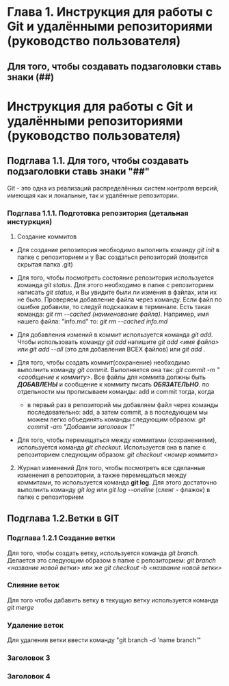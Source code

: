 # Глава 1. Инструкция для работы с Git и удалёнными репозиториями (руководство пользователя)
## Для того, чтобы создавать подзаголовки ставь знаки (##)
# Инструкция для работы с Git и удалёнными репозиториями (руководство пользователя)
## Подглава 1.1. Для того, чтобы создавать подзаголовки ставь знаки "##"
Git - это одна из реализаций распределённых систем контроля версий, имеющая как и локальные, так и удалённые репозитории. 
### Подглава 1.1.1. Подготовка репозитория (детальная инстуркция)
   1. Создание коммитов
    
*  Для создание репозитория необходимо выполнить команду *git init*  в папке с репозиторием и у Вас создаться репозиторий (появится скрытая папка .git)

*  Для того, чтобы посмотреть состояние репозитория используется команда *git status*. Для этого необходимо в папке с репозиторием написать *git status*, и Вы увидите были ли измения в файлах, или их не было. Проверяем добавление файла через команду. Если файл по ошибке добавили, то следуй подсказкам в терминале. Есть такая команда: *git rm --cached (наименование файла)*. Например, имя нашего файла: "info.md" то: *git rm --cached info.md*

* Для добавления измений в коммит используется команда *git add*. Чтобы использовать команду *git add* напишите *git add <имя файла>* или *git add --all* (это для добавления ВСЕХ файлов) или *git add .*

* Для того, чтобы создать коммит(сохранение) необходимо выполнить команду *git commit*. Выполняется она так: *git commit -m "<сообщение к коммиту>*. Все файлы для коммита должны быть ***ДОБАВЛЕНЫ*** и сообщение к коммиту писать ***ОБЯЗАТЕЛЬНО***.
 по отдельности мы прописываем команды: add и commit тогда, когда
    * в первый раз в репозиторий мы добавляем файл через команды последовательно: add, а затем commit, а в последующем мы можем легко объединять команды следующим образом: *git commit -am "Добавили заголовок 1"*
* Для того, чтобы перемещаться между коммитами (сохранениями), используется команда *git checkout*. Используется она в папке с репозиторием следующим образом: *git checkout <номер коммита>*

2. Журнал изменений
Для того, чтобы посмотреть все сделанные изменения в репозитории, а также перемещаться между коммитами, то используется команда **git log**. Для этого достаточно выполнить команду *git log* или *git log --oneline* (сленг - флажок) в папке с репозиторием

## Подглава 1.2.Ветки в GIT
### Подглава 1.2.1 Создание ветки
Для того, чтобы создать ветку, используется команда *git branch*. Делается это следующим образом в папке с репозиторием: *git branch <название новой ветки>* или же *git checkout -b <название новой ветки>*
### Слияние веток
Для того чтобы дабавить ветку в текущую ветку используется команда *git merge <name branch>*
### Удаление веток
Для удаления ветки ввести команду "git branch -d 'name branch'"

### Заголовок 3
### Заголовок 4